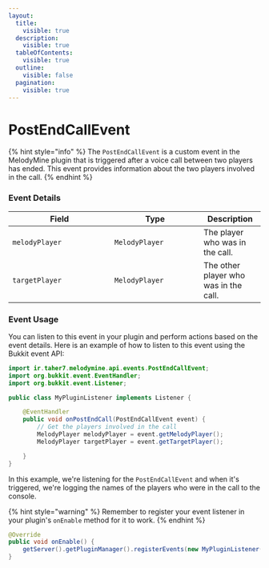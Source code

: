 ```yaml
---
layout:
  title:
    visible: true
  description:
    visible: true
  tableOfContents:
    visible: true
  outline:
    visible: false
  pagination:
    visible: true
---
```


# PostEndCallEvent

{% hint style="info" %}
The `PostEndCallEvent` is a custom event in the MelodyMine plugin that is triggered after a voice call between two players has ended. This event provides information about the two players involved in the call.
{% endhint %}

### Event Details

<table><thead><tr><th width="188">Field</th><th width="162">Type</th><th>Description</th></tr></thead><tbody><tr><td><code>melodyPlayer</code></td><td><code>MelodyPlayer</code></td><td>The player who was in the call.</td></tr><tr><td><code>targetPlayer</code></td><td><code>MelodyPlayer</code></td><td>The other player who was in the call.</td></tr></tbody></table>

### Event Usage

You can listen to this event in your plugin and perform actions based on the event details. Here is an example of how to listen to this event using the Bukkit event API:

```java
import ir.taher7.melodymine.api.events.PostEndCallEvent;
import org.bukkit.event.EventHandler;
import org.bukkit.event.Listener;

public class MyPluginListener implements Listener {

    @EventHandler
    public void onPostEndCall(PostEndCallEvent event) {
        // Get the players involved in the call
        MelodyPlayer melodyPlayer = event.getMelodyPlayer();
        MelodyPlayer targetPlayer = event.getTargetPlayer();

    }
}
```

In this example, we're listening for the `PostEndCallEvent` and when it's triggered, we're logging the names of the players who were in the call to the console.

{% hint style="warning" %}
Remember to register your event listener in your plugin's `onEnable` method for it to work.
{% endhint %}

```java
@Override
public void onEnable() {
    getServer().getPluginManager().registerEvents(new MyPluginListener(), this);
}
```
